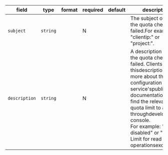| field | type | format | required | default | description |
|---|---|---|---|---|---|
| `subject` | `string` |  | N |  | The subject on which the quota check failed.For example, "clientip:" or "project:". |
| `description` | `string` |  | N |  | A description of how the quota check failed. Clients can use thisdescription to find more about the quota configuration in the service'spublic documentation, or find the relevant quota limit to adjust throughdeveloper console.<br>For example: "Service disabled" or "Daily Limit for read operationsexceeded". |
